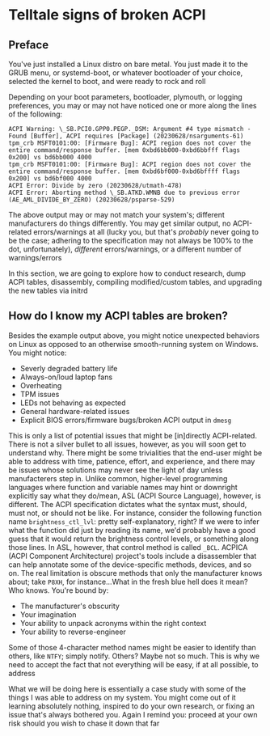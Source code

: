 # Telltale signs of broken ACPI

## Preface

You've just installed a Linux distro on bare metal. You just made it to the GRUB menu, or systemd-boot, or whatever bootloader of your choice, selected the kernel to boot, and were ready to rock and roll

Depending on your boot parameters, bootloader, plymouth, or logging preferences, you may or may not have noticed one or more along the lines of the following:
```
ACPI Warning: \_SB.PCI0.GPP0.PEGP._DSM: Argument #4 type mismatch - Found [Buffer], ACPI requires [Package] (20230628/nsarguments-61)
tpm_crb MSFT0101:00: [Firmware Bug]: ACPI region does not cover the entire command/response buffer. [mem 0xbd6bb000-0xbd6bbfff flags 0x200] vs bd6bb000 4000
tpm_crb MSFT0101:00: [Firmware Bug]: ACPI region does not cover the entire command/response buffer. [mem 0xbd6bf000-0xbd6bffff flags 0x200] vs bd6bf000 4000
ACPI Error: Divide by zero (20230628/utmath-478)
ACPI Error: Aborting method \_SB.ATKD.WMNB due to previous error (AE_AML_DIVIDE_BY_ZERO) (20230628/psparse-529)
```

The above output may or may not match your system's; different manufacturers do things differently. You may get similar output, no ACPI-related errors/warnings at all (lucky you, but that's _probably_ never going to be the case; adhering to the specification may not always be 100% to the dot, unfortunately), _different_ errors/warnings, or a different number of warnings/errors

In this section, we are going to explore how to conduct research, dump ACPI tables, disassembly, compiling modified/custom tables, and upgrading the new tables via initrd

## How do I know my ACPI tables are broken?

Besides the example output above, you might notice unexpected behaviors on Linux as opposed to an otherwise smooth-running system on Windows. You might notice:

- Severly degraded battery life
- Always-on/loud laptop fans
- Overheating
- TPM issues
- LEDs not behaving as expected
- General hardware-related issues
- Explicit BIOS errors/firmware bugs/broken ACPI output in `dmesg`

This is only a list of potential issues that might be [in]directly ACPI-related. There is not a silver bullet to all issues, however, as you will soon get to understand why. There might be some trivialities that the end-user might be able to address with time, patience, effort, and experience, and there may be issues whose solutions may never see the light of day unless manufacterers step in. Unlike common, higher-level programming languages where function and variable names may hint or downright explicitly say what they do/mean, ASL (ACPI Source Language), however, is different. The ACPI specification dictates what the syntax must, should, must not, or should not be like. For instance, consider the following function name `brightness_ctl_lvl`: pretty self-explanatory, right? If we were to infer what the function did just by reading its name, we'd probably have a good guess that it would return the brightness control levels, or something along those lines. In ASL, however, that control method is called `_BCL`. ACPICA (ACPI Component Architecture) project's tools include a disassembler that can help annotate some of the device-specific methods, devices, and so on. The real limitation is obscure methods that only the manufacturer knows about; take `P8XH`, for instance...What in the fresh blue hell does it mean? Who knows. You're bound by:

- The manufacturer's obscurity
- Your imagination
- Your ability to unpack acronyms within the right context
- Your ability to reverse-engineer

Some of those 4-character method names might be easier to identify than others, like `NTFY`; simply notify. Others? Maybe not so much. This is why we need to accept the fact that not everything will be easy, if at all possible, to address

What we will be doing here is essentially a case study with some of the things I was able to address on my system. You might come out of it learning absolutely nothing, inspired to do your own research, or fixing an issue that's always bothered you. Again I remind you: proceed at your own risk should you wish to chase it down that far
